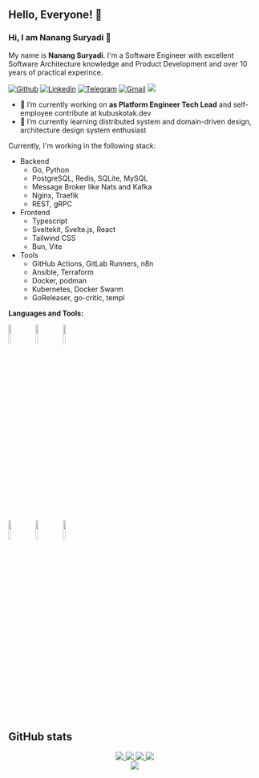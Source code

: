 ## Hello, Everyone! 👋

### Hi, I am Nanang Suryadi 👋
My name is **Nanang Suryadi**. I'm a Software Engineer with excellent Software Architecture knowledge and Product Development and over 10 years of practical experince.

[![Github](https://img.shields.io/badge/-Github-000?style=flat&logo=Github&logoColor=white)](https://github.com/suryakencana007)
[![Linkedin](https://img.shields.io/badge/-LinkedIn-blue?style=flat&logo=Linkedin&logoColor=white)](https://www.linkedin.com/in/nanang.ask/)
[![Telegram](https://img.shields.io/badge/-Telegram-blue?style=flat&logo=Telegram&logoColor=white)](https://t.me/suryakencana007)
[![Gmail](https://img.shields.io/badge/-Gmail-c14438?style=flat&logo=Gmail&logoColor=white)](mailto:nanang.jobs@gmail.com)
![](https://komarev.com/ghpvc/?username=suryakencana007&color=blue&style=flat-square&label=Profile+visitors)

- 🔭 I’m currently working on **as Platform Engineer Tech Lead** and self-employee contribute at kubuskotak.dev
- 🌱 I’m currently learning distributed system and domain-driven design, architecture design system enthusiast

Currently, I'm working in the following stack:

- Backend
    - Go, Python
    - PostgreSQL, Redis, SQLite, MySQL
    - Message Broker like Nats and Kafka
    - Nginx, Traefik
    - REST, gRPC
- Frontend
    - Typescript
    - Sveltekit, Svelte.js, React
    - Tailwind CSS
    - Bun, Vite
- Tools
    - GitHub Actions, GitLab Runners, n8n
    - Ansible, Terraform
    - Docker, podman
    - Kubernetes, Docker Swarm
    - GoReleaser, go-critic, templ

**Languages and Tools:** 
<p>
  <code><img width="10%" src="https://www.vectorlogo.zone/logos/golang/golang-ar21.svg"></code>
  <code><img width="10%" src="https://www.vectorlogo.zone/logos/python/python-ar21.svg"></code>
  <code><img width="10%" src="https://www.vectorlogo.zone/logos/nodejs/nodejs-ar21.svg"></code>
  <br />
  <code><img width="10%" src="https://www.vectorlogo.zone/logos/nginx/nginx-ar21.svg"></code>
  <code><img width="10%" src="https://www.vectorlogo.zone/logos/docker/docker-ar21.svg"></code>
   <code><img width="10%" src="https://github.com/prplx/svg-logos/blob/master/svg/svelte.svg"></code>
  <br />
</p>


## GitHub stats

<p align="center">
  <a href="https://github.com/suryakencana007">
    <img src="http://github-profile-summary-cards.vercel.app/api/cards/profile-details?username=suryakencana007&theme=transparent" />
  </a>
  <a href="https://github.com/suryakencana007">
    <img src="https://github-readme-streak-stats.herokuapp.com/?user=suryakencana007&hide_border=true&card_width=338&theme=transparent" />
  </a>
  <a href="https://github.com/suryakencana007">
    <img src="http://github-profile-summary-cards.vercel.app/api/cards/stats?username=suryakencana007&theme=transparent" />
  </a>
  <a href="https://github.com/suryakencana007">
    <img src="https://github-readme-stats.vercel.app/api/top-langs/?username=suryakencana007&langs_count=10&exclude_repo=&hide=c,makefile,html,css,sass,nix,nunjucks,tsql,dockerfile,shell&card_width=699&hide_border=true&theme=transparent" />
  </a>
  <br/>
  <a href="https://github.com/suryakencana007">
    <img src="https://komarev.com/ghpvc/?username=suryakencana007&color=blue&style=flat" />
  </a>
</p>

<!--
**suryakencana007/suryakencana007** is a ✨ _special_ ✨ repository because its `README.md` (this file) appears on your GitHub profile.

Here are some ideas to get you started:

- 🔭 I’m currently working on ...
- 🌱 I’m currently learning ...
- 👯 I’m looking to collaborate on ...
- 🤔 I’m looking for help with ...
- 💬 Ask me about ...
- 📫 How to reach me: ...
- 😄 Pronouns: ...
- ⚡ Fun fact: ...
-->
